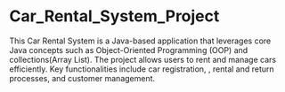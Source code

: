 # Car_Rental_System_Project
This Car Rental System is a Java-based application that leverages core Java concepts such as Object-Oriented Programming (OOP) and collections(Array List). The project allows users to rent and manage cars efficiently. Key functionalities include car registration, , rental and return processes, and customer management.
